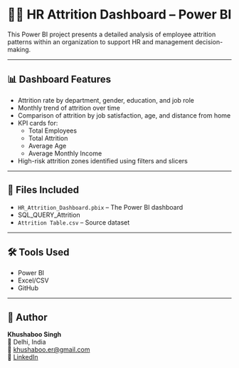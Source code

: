 # 👩‍💼 HR Attrition Dashboard – Power BI

This Power BI project presents a detailed analysis of employee attrition patterns within an organization to support HR and management decision-making.

---

## 📊 Dashboard Features

- Attrition rate by department, gender, education, and job role  
- Monthly trend of attrition over time  
- Comparison of attrition by job satisfaction, age, and distance from home  
- KPI cards for:
  - Total Employees
  - Total Attrition
  - Average Age
  - Average Monthly Income
- High-risk attrition zones identified using filters and slicers

---

## 📁 Files Included

- `HR_Attrition_Dashboard.pbix` – The Power BI dashboard
- SQL_QUERY_Attrition
- `Attrition Table.csv` – Source dataset

---

## 🛠 Tools Used

- Power BI  
- Excel/CSV  
- GitHub  

---

## 📎 Author

**Khushaboo Singh**  
📍 Delhi, India  
📧 khushaboo.er@gmail.com  
🔗 [LinkedIn](https://www.linkedin.com/in/khushaboo-singh-45007338)
